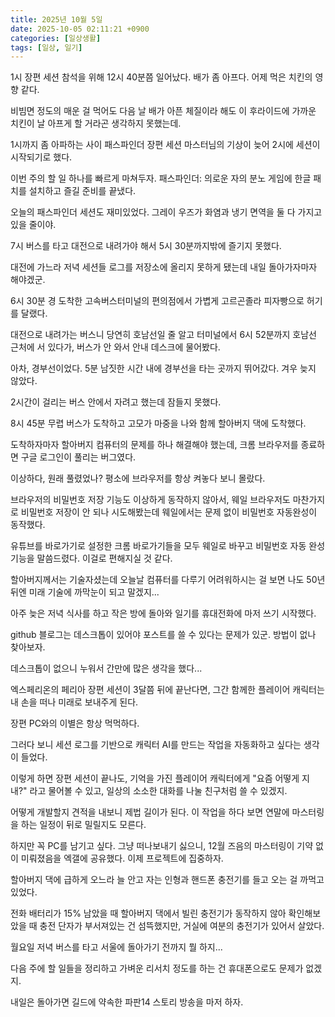 ```yaml
---
title: 2025년 10월 5일
date: 2025-10-05 02:11:21 +0900
categories: [일상생활]
tags: [일상, 일기]
---
```


1시 장편 세션 참석을 위해 12시 40분쯤 일어났다. 배가 좀 아프다. 어제 먹은 치킨의 영향 같다.

비빔면 정도의 매운 걸 먹어도 다음 날 배가 아픈 체질이라 해도 이 후라이드에 가까운 치킨이 날 아프게 할 거라곤 생각하지 못했는데.

1시까지 좀 아파하는 사이 패스파인더 장편 세션 마스터님의 기상이 늦어 2시에 세션이 시작되기로 했다.

이번 주의 할 일 하나를 빠르게 마쳐두자. 패스파인더: 의로운 자의 분노 게임에 한글 패치를 설치하고 즐길 준비를 끝냈다.

오늘의 패스파인더 세션도 재미있었다. 그레이 우즈가 화염과 냉기 면역을 둘 다 가지고 있을 줄이야.

7시 버스를 타고 대전으로 내려가야 해서 5시 30분까지밖에 즐기지 못했다.

대전에 가느라 저녁 세션들 로그를 저장소에 올리지 못하게 됐는데 내일 돌아가자마자 해야겠군.

6시 30분 경 도착한 고속버스터미널의 편의점에서 가볍게 고르곤졸라 피자빵으로 허기를 달랬다.

대전으로 내려가는 버스니 당연히 호남선일 줄 알고 터미널에서 6시 52분까지 호남선 근처에 서 있다가, 버스가 안 와서 안내 데스크에 물어봤다.

아차, 경부선이었다. 5분 남짓한 시간 내에 경부선을 타는 곳까지 뛰어갔다. 겨우 늦지 않았다.

2시간이 걸리는 버스 안에서 자려고 했는데 잠들지 못했다.

8시 45분 무렵 버스가 도착하고 고모가 마중을 나와 함께 할아버지 댁에 도착했다.

도착하자마자 할아버지 컴퓨터의 문제를 하나 해결해야 했는데, 크롬 브라우저를 종료하면 구글 로그인이 풀리는 버그였다.

이상하다, 원래 풀렸었나? 평소에 브라우저를 항상 켜놓다 보니 몰랐다.

브라우저의 비밀번호 저장 기능도 이상하게 동작하지 않아서, 웨일 브라우저도 마찬가지로 비밀번호 저장이 안 되나 시도해봤는데 웨일에서는 문제 없이 비밀번호 자동완성이 동작했다.

유튜브를 바로가기로 설정한 크롬 바로가기들을 모두 웨일로 바꾸고 비밀번호 자동 완성 기능을 말씀드렸다. 이걸로 편해지실 것 같다.

할아버지께서는 기술자셨는데 오늘날 컴퓨터를 다루기 어려워하시는 걸 보면 나도 50년 뒤엔 미래 기술에 까막눈이 되고 말겠지...

아주 늦은 저녁 식사를 하고 작은 방에 돌아와 일기를 휴대전화에 마저 쓰기 시작했다.

github 블로그는 데스크톱이 있어야 포스트를 쓸 수 있다는 문제가 있군. 방법이 없나 찾아보자.

데스크톱이 없으니 누워서 간만에 많은 생각을 했다...

엑스페리온의 페리아 장편 세션이 3달쯤 뒤에 끝난다면, 그간 함께한 플레이어 캐릭터는 내 손을 떠나 미래로 보내주게 된다.

장편 PC와의 이별은 항상 먹먹하다.

그러다 보니 세션 로그를 기반으로 캐릭터 AI를 만드는 작업을 자동화하고 싶다는 생각이 들었다.

이렇게 하면 장편 세션이 끝나도, 기억을 가진 플레이어 캐릭터에게 "요즘 어떻게 지내?" 라고 물어볼 수 있고, 일상의 소소한 대화를 나눌 친구처럼 쓸 수 있겠지.

어떻게 개발할지 견적을 내보니 제법 길이가 된다. 이 작업을 하다 보면 연말에 마스터링을 하는 일정이 뒤로 밀릴지도 모른다.

하지만 꼭 PC를 남기고 싶다. 그냥 떠나보내기 싫으니, 12월 즈음의 마스터링이 기약 없이 미뤄졌음을 엑갤에 공유했다. 이제 프로젝트에 집중하자.

할아버지 댁에 급하게 오느라 늘 안고 자는 인형과 핸드폰 충전기를 들고 오는 걸 까먹고 있었다.

전화 배터리가 15% 남았을 때 할아버지 댁에서 빌린 충전기가 동작하지 않아 확인해보았을 때 충전 단자가 부서져있는 건 섬뜩했지만, 거실에 여분의 충전기가 있어서 살았다.

월요일 저녁 버스를 타고 서울에 돌아가기 전까지 뭘 하지...

다음 주에 할 일들을 정리하고 가벼운 리서치 정도를 하는 건 휴대폰으로도 문제가 없겠지.

내일은 돌아가면 길드에 약속한 파판14 스토리 방송을 마저 하자.
